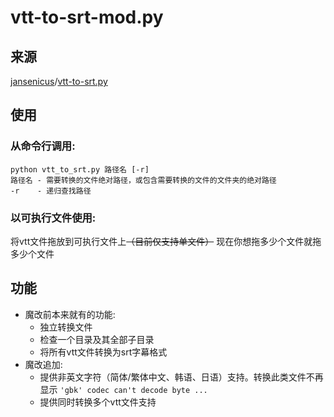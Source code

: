 # vtt-to-srt-mod.py

## 来源

[jansenicus](https://github.com/jansenicus)/[vtt-to-srt.py](https://github.com/jansenicus/vtt-to-srt.py)

## 使用

### 从命令行调用:

```
python vtt_to_srt.py 路径名 [-r]
路径名 - 需要转换的文件绝对路径，或包含需要转换的文件的文件夹的绝对路径
-r    - 递归查找路径 
```

### 以可执行文件使用:

将vtt文件拖放到可执行文件上~~（目前仅支持单文件）~~ 现在你想拖多少个文件就拖多少个文件

## 功能

- 魔改前本来就有的功能:
  - 独立转换文件
  - 检查一个目录及其全部子目录
  - 将所有vtt文件转换为srt字幕格式
- 魔改追加:
  - 提供非英文字符（简体/繁体中文、韩语、日语）支持。转换此类文件不再显示 ` 'gbk' codec can't decode byte ... `
  - 提供同时转换多个vtt文件支持

